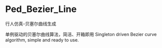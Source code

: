 # Ped_Bezier_Line
行人仿真-贝塞尔曲线生成

单例驱动的贝塞尔曲线算法，简洁、开箱即用
Singleton driven Bezier curve algorithm, simple and ready to use.
